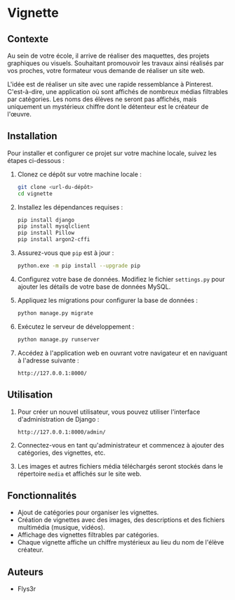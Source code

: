 # Vignette

## Contexte
Au sein de votre école, il arrive de réaliser des maquettes, des projets graphiques ou visuels. Souhaitant promouvoir les travaux ainsi réalisés par vos proches, votre formateur vous demande de réaliser un site web. 

L'idée est de réaliser un site avec une rapide ressemblance à Pinterest. C'est-à-dire, une application où sont affichés de nombreux médias filtrables par catégories. Les noms des élèves ne seront pas affichés, mais uniquement un mystérieux chiffre dont le détenteur est le créateur de l'œuvre.

## Installation

Pour installer et configurer ce projet sur votre machine locale, suivez les étapes ci-dessous :

1. Clonez ce dépôt sur votre machine locale :
    ```sh
    git clone <url-du-dépôt>
    cd vignette
    ```

2. Installez les dépendances requises :
    ```sh
    pip install django
    pip install mysqlclient
    pip install Pillow
    pip install argon2-cffi
    ```

3. Assurez-vous que `pip` est à jour :
    ```sh
    python.exe -m pip install --upgrade pip
    ```

4. Configurez votre base de données. Modifiez le fichier `settings.py` pour ajouter les détails de votre base de données MySQL.

5. Appliquez les migrations pour configurer la base de données :
    ```sh
    python manage.py migrate
    ```

6. Exécutez le serveur de développement :
    ```sh
    python manage.py runserver
    ```

7. Accédez à l'application web en ouvrant votre navigateur et en naviguant à l'adresse suivante :
    ```
    http://127.0.0.1:8000/
    ```


## Utilisation

1. Pour créer un nouvel utilisateur, vous pouvez utiliser l'interface d'administration de Django :
    ```
    http://127.0.0.1:8000/admin/
    ```

2. Connectez-vous en tant qu'administrateur et commencez à ajouter des catégories, des vignettes, etc.

3. Les images et autres fichiers média téléchargés seront stockés dans le répertoire `media` et affichés sur le site web.

## Fonctionnalités

- Ajout de catégories pour organiser les vignettes.
- Création de vignettes avec des images, des descriptions et des fichiers multimédia (musique, vidéos).
- Affichage des vignettes filtrables par catégories.
- Chaque vignette affiche un chiffre mystérieux au lieu du nom de l'élève créateur.

## Auteurs

- Flys3r
